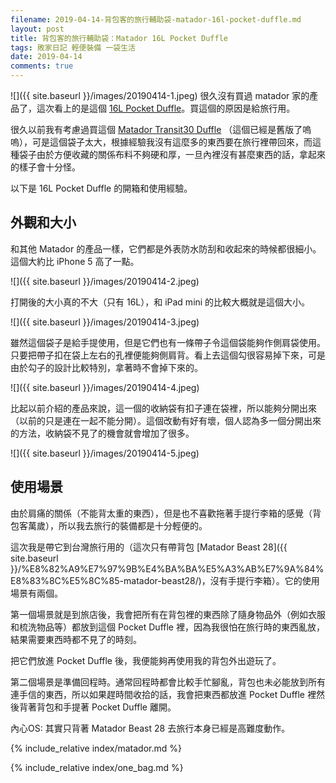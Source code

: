 ```yaml
---
filename: 2019-04-14-背包客的旅行輔助袋-matador-16l-pocket-duffle.md
layout: post
title: 背包客的旅行輔助袋：Matador 16L Pocket Duffle
tags: 敗家日記 輕便裝備 一袋生活
date: 2019-04-14
comments: true
---
```


  ![]({{ site.baseurl }}/images/20190414-1.jpeg)
很久沒有買過 matador 家的產品了，這次看上的是這個 [16L Pocket Duffle](https://matadorup.com/products/16l-pocket-duffle)。買這個的原因是給旅行用。

很久以前我有考慮過買這個 [Matador Transit30 Duffle](https://matadorup.com/collections/matador-products/products/matador-transit30-duffle?variant=31621043526) （這個已經是舊版了嗚嗚），可是這個袋子太大，根據經驗我沒有這麼多的東西要在旅行裡帶回來，而這種袋子由於方便收藏的關係布料不夠硬和厚，一旦內裡沒有甚麼東西的話，拿起來的樣子會十分怪。

以下是 16L Pocket Duffle 的開箱和使用經驗。

## 外觀和大小

和其他 Matador 的產品一樣，它們都是外表防水防刮和收起來的時候都很細小。這個大約比 iPhone 5 高了一點。

![]({{ site.baseurl }}/images/20190414-2.jpeg)

打開後的大小真的不大（只有 16L），和 iPad mini 的比較大概就是這個大小。

![]({{ site.baseurl }}/images/20190414-3.jpeg)

雖然這個袋子是給手提使用，但是它們也有一條帶子令這個袋能夠作側肩袋使用。只要把帶子扣在袋上左右的孔裡便能夠側肩背。看上去這個勾很容易掉下來，可是由於勾子的設計比較特別，拿著時不會掉下來的。

![]({{ site.baseurl }}/images/20190414-4.jpeg)

比起以前介紹的產品來說，這一個的收納袋有扣子連在袋裡，所以能夠分開出來（以前的只是連在一起不能分開）。這個改動有好有壞，個人認為多一個分開出來的方法，收納袋不見了的機會就會增加了很多。

![]({{ site.baseurl }}/images/20190414-5.jpeg)

## 使用場景

由於肩痛的關係（不能背太重的東西），但是也不喜歡拖著手提行李箱的感覺（背包客萬歲），所以我去旅行的裝備都是十分輕便的。

這次我是帶它到台灣旅行用的（這次只有帶背包 [Matador Beast 28]({{ site.baseurl }}/%E8%82%A9%E7%97%9B%E4%BA%BA%E5%A3%AB%E7%9A%84%E8%83%8C%E5%8C%85-matador-beast28/)，沒有手提行李箱）。它的使用場景有兩個。

第一個場景就是到旅店後，我會把所有在背包裡的東西除了隨身物品外（例如衣服和梳洗物品等）都放到這個 Pocket Duffle 裡，因為我很怕在旅行時的東西亂放，結果需要東西時都不見了的時刻。

把它們放進 Pocket Duffle 後，我便能夠再使用我的背包外出遊玩了。

第二個場景是準備回程時。通常回程時都會比較手忙腳亂，背包也未必能放到所有連手信的東西，所以如果趕時間收拾的話，我會把東西都放進 Pocket Duffle 裡然後背著背包和手提著 Pocket Duffle 離開。

內心OS: 其實只背著 Matador Beast 28 去旅行本身已經是高難度動作。

{% include_relative index/matador.md %}

{% include_relative index/one_bag.md %}

